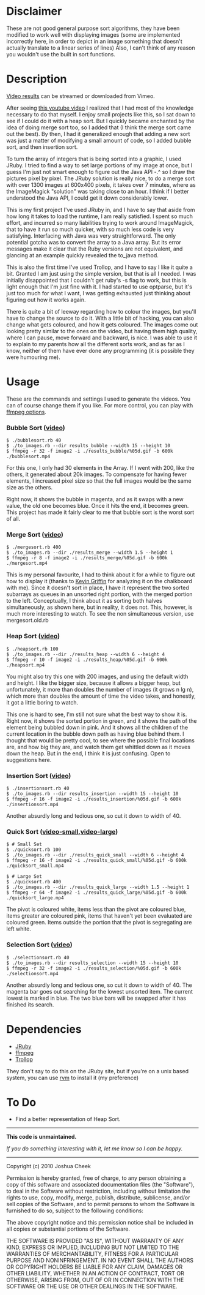 Disclaimer
==========

These are not good general purpose sort algorithms, they have been modified to work well with displaying images (some are implemented incorrectly here, in order to depict in an image something that doesn't actually translate to a linear series of lines) Also, I can't think of any reason you wouldn't use the built in sort functions.

Description
===========

[Video results](http://vimeo.com/channels/138529) can be streamed or downloaded from Vimeo.

After seeing [this youtube video](http://www.youtube.com/watch?v=iXAjiDQbPSw) I realized that I had most of the knowledge necessary to do that myself. I enjoy small projects like this, so I sat down to see if I could do it with a heap sort. But I quickly became enchanted by the idea of doing merge sort too, so I added that (I think the merge sort came out the best).  By then, I had it generalized enough that adding a new sort was just a matter of modifying a small amount of code, so I added bubble sort, and then insertion sort.

To turn the array of integers that is being sorted into a graphic, I used JRuby. I tried to find a way to set large portions of my image at once, but I guess I'm just not smart enough to figure out the Java API -.^ so I draw the pictures pixel by pixel. The JRuby solution is really nice, to do a merge sort with over 1300 images at 600x400 pixels, it takes over 7 minutes, where as the ImageMagick "solution" was taking close to an hour. I think if I better understood the Java API, I could get it down considerably lower.

This is my first project I've used JRuby in, and I have to say that aside from how long it takes to load the runtime, I am really satisfied. I spent so much effort, and incurred so many liabilities trying to work around ImageMagick, that to have it run so much quicker, with so much less code is very satisfying. Interfacing with Java was very straightforward. The only potential gotcha was to convert the array to a Java array. But its error messages make it clear that the Ruby versions are not equivalent, and glancing at an example quickly revealed the to_java method.

This is also the first time I've used Trollop, and I have to say I like it quite a bit. Granted I am just using the simple version, but that is all I needed. I was initially disappointed that I couldn't get ruby's -s flag to work, but this is light enough that I'm just fine with it. I had started to use optparse, but it's just too much for what I want, I was getting exhausted just thinking about figuring out how it works again.

There is quite a bit of leeway regarding how to colour the images, but you'll have to change the source to do it. With a little bit of hacking, you can also change what gets coloured, and how it gets coloured. The images come out looking pretty similar to the ones on the video, but having them high quality, where I can pause, move forward and backward, is nice. I was able to use it to explain to my parents how all the different sorts work, and as far as I know, neither of them have ever done any programming (it is possible they were humouring me).



Usage
=====

These are the commands and settings I used to generate the videos. You can of course change them if you like. For more control, you can play with [ffmpeg options](http://ffmpeg.org/ffmpeg-doc.html).

### Bubble Sort ([video](http://vimeo.com/15558527))

    $ ./bubblesort.rb 40
    $ ./to_images.rb --dir results_bubble --width 15 --height 10
    $ ffmpeg -r 32 -f image2 -i ./results_bubble/%05d.gif -b 600k ./bubblesort.mp4

For this one, I only had 30 elements in the Array. If I went with 200, like the others, it generated about 20k images. To compensate for having fewer elements, I increased pixel size so that the full images would be the same size as the others.

Right now, it shows the bubble in magenta, and as it swaps with a new value, the old one becomes blue. Once it hits the end, it becomes green. This project has made it fairly clear to me that bubble sort is the worst sort of all.


### Merge Sort ([video](http://vimeo.com/15559012))

    $ ./mergesort.rb 400
    $ ./to_images.rb --dir ./results_merge --width 1.5 --height 1
    $ ffmpeg -r 8 -f image2 -i ./results_merge/%05d.gif -b 600k ./mergesort.mp4

This is my personal favourite, I had to think about it for a while to figure out how to display it (thanks to [Kevin Griffin](http://github.com/kevingriffin) for analyzing it on the chalkboard with me). Since it doesn't sort in place, I have it represent the two sorted subarrays as queues in an unsorted right portion, with the merged portion to the left. Conceptually, I think about it as sorting both halves simultaneously, as shown here, but in reality, it does not. This, however, is much more interesting to watch. To see the non simultaneous version, use mergesort.old.rb


### Heap Sort ([video](http://vimeo.com/15558918))

    $ ./heapsort.rb 100
    $ ./to_images.rb --dir ./results_heap --width 6 --height 4
    $ ffmpeg -r 10 -f image2 -i ./results_heap/%05d.gif -b 600k ./heapsort.mp4

You might also try this one with 200 images, and using the default width and height. I like the bigger size, because it allows a bigger heap, but unfortunately, it more than doubles the number of images (it grows n lg n), which more than doubles the amount of time the video takes, and honestly, it got a little boring to watch.

This one is hard to see, I'm still not sure what the best way to show it is. Right now, it shows the sorted portion in green, and it shows the path of the element being bubbled down in pink. And it shows all the children of the current location in the bubble down path as having blue behind them. I thought that would be pretty cool, to see where the possible final locations are, and how big they are, and watch them get whittled down as it moves down the heap. But in the end, I think it is just confusing. Open to suggestions here.


### Insertion Sort ([video](http://vimeo.com/15558983))

    $ ./insertionsort.rb 40
    $ ./to_images.rb --dir results_insertion --width 15 --height 10
    $ ffmpeg -r 16 -f image2 -i ./results_insertion/%05d.gif -b 600k ./insertionsort.mp4

Another absurdly long and tedious one, so cut it down to width of 40.
    

### Quick Sort ([video-small](http://vimeo.com/15559072),[video-large](http://vimeo.com/15680153))

    $ # Small Set
    $ ./quicksort.rb 100
    $ ./to_images.rb --dir ./results_quick_small --width 6 --height 4
    $ ffmpeg -r 16 -f image2 -i ./results_quick_small/%05d.gif -b 600k ./quicksort_small.mp4
    
    $ # Large Set
    $ ./quicksort.rb 400
    $ ./to_images.rb --dir ./results_quick_large --width 1.5 --height 1
    $ ffmpeg -r 64 -f image2 -i ./results_quick_large/%05d.gif -b 600k ./quicksort_large.mp4

The pivot is coloured white, items less than the pivot are coloured blue, items greater are coloured pink, items that haven't yet been evaluated are coloured green. Items outside the portion that the pivot is segregating are left white. 


### Selection Sort ([video](http://vimeo.com/15673458))

    $ ./selectionsort.rb 40
    $ ./to_images.rb --dir results_selection --width 15 --height 10
    $ ffmpeg -r 32 -f image2 -i ./results_selection/%05d.gif -b 600k ./selectionsort.mp4

Another absurdly long and tedious one, so cut it down to width of 40. The magenta bar goes out searching for the lowest unsorted item. The current lowest is marked in blue. The two blue bars will be swapped after it has finished its search.



Dependencies
============

* [JRuby](http://jruby.org/)
* [ffmpeg](http://www.ffmpeg.org/)
* [Trollop](http://rubygems.org/gems/trollop)

They don't say to do this on the JRuby site, but if you're on a unix based system, you can use [rvm](http://rvm.beginrescueend.com/) to install it (my preference)


To Do
=====

* Find a better representation of Heap Sort.


---------------------------------------

**This code is unmaintained.** 

_If you do something interesting with it, let me know so I can be happy._

---------------------------------------

Copyright (c) 2010 Joshua Cheek

 Permission is hereby granted, free of charge, to any person obtaining a copy
 of this software and associated documentation files (the "Software"), to deal
 in the Software without restriction, including without limitation the rights
 to use, copy, modify, merge, publish, distribute, sublicense, and/or sell
 copies of the Software, and to permit persons to whom the Software is
 furnished to do so, subject to the following conditions:

 The above copyright notice and this permission notice shall be included in
 all copies or substantial portions of the Software.

 THE SOFTWARE IS PROVIDED "AS IS", WITHOUT WARRANTY OF ANY KIND, EXPRESS OR
 IMPLIED, INCLUDING BUT NOT LIMITED TO THE WARRANTIES OF MERCHANTABILITY,
 FITNESS FOR A PARTICULAR PURPOSE AND NONINFRINGEMENT. IN NO EVENT SHALL THE
 AUTHORS OR COPYRIGHT HOLDERS BE LIABLE FOR ANY CLAIM, DAMAGES OR OTHER
 LIABILITY, WHETHER IN AN ACTION OF CONTRACT, TORT OR OTHERWISE, ARISING FROM,
 OUT OF OR IN CONNECTION WITH THE SOFTWARE OR THE USE OR OTHER DEALINGS IN
 THE SOFTWARE.
